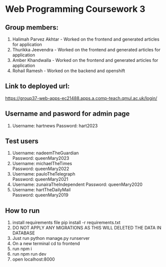 # Web Programming Coursework 3

## Group members:

1. Halimah Parvez Akhtar - Worked on the frontend and generated articles for application
2. Thurikka Jeevendra - Worked on the frontend and generated articles for application
3. Amber Khandwalla - Worked on the frontend and generated articles for application
4. Rohail Ramesh - Worked on the backend and openshift

## Link to deployed url:

https://group37-web-apps-ec21488.apps.a.comp-teach.qmul.ac.uk/login/

## Username and pasword for admin page

1. Username: hartnews Password: hart2023

## Test users

1. Username: nadeemTheGuardian  
   Password: queenMary2023
2. Username: michaelTheTimes  
   Password: queenMary2022
3. Username: pauloTheTelegraph  
   Password: queenMary2021
4. Username: zunairaTheIndependent
   Password: queenMary2020
5. Username: hartTheDailyMail  
   Password: queenMary2019

## How to run

1. install requirements file pip install -r requirements.txt
2. DO NOT APPLY ANY MIGRATIONS AS THIS WILL DELETED THE DATA IN DATABASE
3. Just run python manage.py runserver
4. On a new terminal cd to frontend
5. run npm i
6. run npm run dev
7. open localhost:8000
